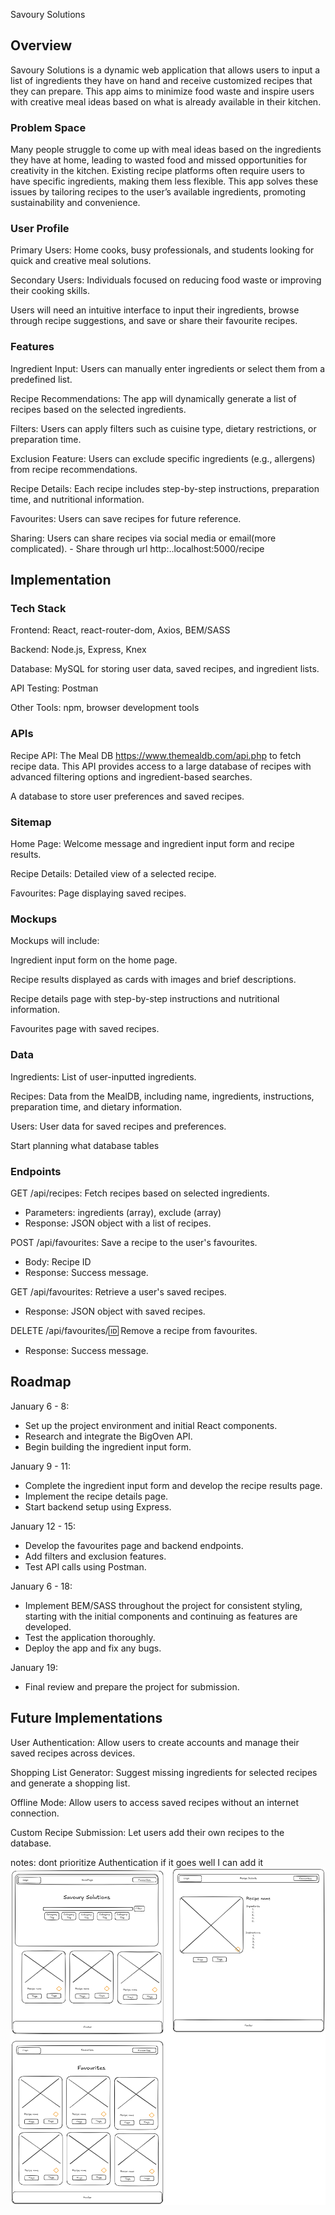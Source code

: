 Savoury Solutions

## Overview

Savoury Solutions is a dynamic web application that allows users to input a list of ingredients they have on hand and receive customized recipes that they can prepare. This app aims to minimize food waste and inspire users with creative meal ideas based on what is already available in their kitchen.

### Problem Space

Many people struggle to come up with meal ideas based on the ingredients they have at home, leading to wasted food and missed opportunities for creativity in the kitchen. Existing recipe platforms often require users to have specific ingredients, making them less flexible. This app solves these issues by tailoring recipes to the user’s available ingredients, promoting sustainability and convenience.

### User Profile

Primary Users: Home cooks, busy professionals, and students looking for quick and creative meal solutions.

Secondary Users: Individuals focused on reducing food waste or improving their cooking skills.

Users will need an intuitive interface to input their ingredients, browse through recipe suggestions, and save or share their favourite recipes.

### Features

Ingredient Input: Users can manually enter ingredients or select them from a predefined list.

Recipe Recommendations: The app will dynamically generate a list of recipes based on the selected ingredients.

Filters: Users can apply filters such as cuisine type, dietary restrictions, or preparation time.

Exclusion Feature: Users can exclude specific ingredients (e.g., allergens) from recipe recommendations.

Recipe Details: Each recipe includes step-by-step instructions, preparation time, and nutritional information.

Favourites: Users can save recipes for future reference.

Sharing: Users can share recipes via social media or email(more complicated). - Share through url http:..localhost:5000/recipe

## Implementation

### Tech Stack

Frontend: React, react-router-dom, Axios, BEM/SASS

Backend: Node.js, Express, Knex

Database: MySQL for storing user data, saved recipes, and ingredient lists.

API Testing: Postman

Other Tools: npm, browser development tools

### APIs

Recipe API: The Meal DB https://www.themealdb.com/api.php to fetch recipe data. This API provides access to a large database of recipes with advanced filtering options and ingredient-based searches.

A database to store user preferences and saved recipes.

### Sitemap

Home Page: Welcome message and ingredient input form and recipe results.

Recipe Details: Detailed view of a selected recipe.

Favourites: Page displaying saved recipes.

### Mockups

Mockups will include:

Ingredient input form on the home page.

Recipe results displayed as cards with images and brief descriptions.

Recipe details page with step-by-step instructions and nutritional information.

Favourites page with saved recipes.

### Data

Ingredients: List of user-inputted ingredients.

Recipes: Data from the MealDB, including name, ingredients, instructions, preparation time, and dietary information.

Users: User data for saved recipes and preferences.

Start planning what database tables

### Endpoints

GET /api/recipes: Fetch recipes based on selected ingredients.

- Parameters: ingredients (array), exclude (array)
- Response: JSON object with a list of recipes.

POST /api/favourites: Save a recipe to the user's favourites.

- Body: Recipe ID
- Response: Success message.

GET /api/favourites: Retrieve a user's saved recipes.

- Response: JSON object with saved recipes.

DELETE /api/favourites/:id: Remove a recipe from favourites.

- Response: Success message.

## Roadmap

January 6 - 8:

- Set up the project environment and initial React components.
- Research and integrate the BigOven API.
- Begin building the ingredient input form.

January 9 - 11:

- Complete the ingredient input form and develop the recipe results page.
- Implement the recipe details page.
- Start backend setup using Express.

January 12 - 15:

- Develop the favourites page and backend endpoints.
- Add filters and exclusion features.
- Test API calls using Postman.

January 6 - 18:

- Implement BEM/SASS throughout the project for consistent styling, starting with the initial components and continuing as features are developed.
- Test the application thoroughly.
- Deploy the app and fix any bugs.

January 19:

- Final review and prepare the project for submission.

## Future Implementations

User Authentication: Allow users to create accounts and manage their saved recipes across devices.

Shopping List Generator: Suggest missing ingredients for selected recipes and generate a shopping list.

Offline Mode: Allow users to access saved recipes without an internet connection.

Custom Recipe Submission: Let users add their own recipes to the database.

notes:
dont prioritize Authentication if it goes well I can add it
![alt text](Wireframes.png)
